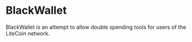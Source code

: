 # BlackWallet

BlackWallet is an attempt to allow double spending tools for users of the LiteCoin network.

